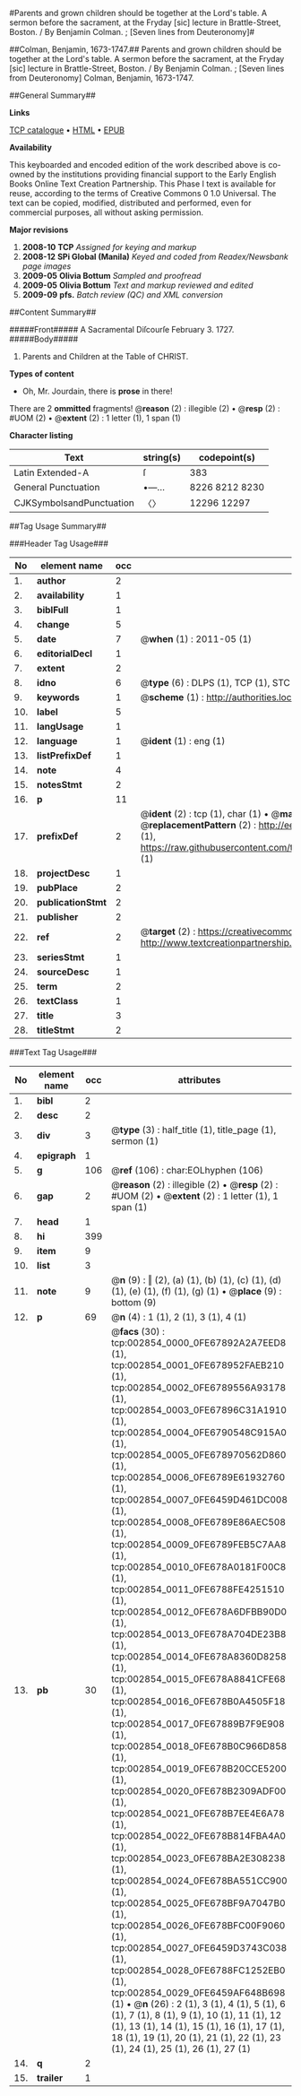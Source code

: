 #Parents and grown children should be together at the Lord's table. A sermon before the sacrament, at the Fryday [sic] lecture in Brattle-Street, Boston. / By Benjamin Colman. ; [Seven lines from Deuteronomy]#

##Colman, Benjamin, 1673-1747.##
Parents and grown children should be together at the Lord's table. A sermon before the sacrament, at the Fryday [sic] lecture in Brattle-Street, Boston. / By Benjamin Colman. ; [Seven lines from Deuteronomy]
Colman, Benjamin, 1673-1747.

##General Summary##

**Links**

[TCP catalogue](http://www.ota.ox.ac.uk/tcp/)  • 
[HTML](http://tei.it.ox.ac.uk/tcp/Texts-HTML/free/N02/N02407.html)  • 
[EPUB](http://tei.it.ox.ac.uk/tcp/Texts-EPUB/free/N02/N02407.epub)

**Availability**

This keyboarded and encoded edition of the
	       work described above is co-owned by the institutions
	       providing financial support to the Early English Books
	       Online Text Creation Partnership. This Phase I text is
	       available for reuse, according to the terms of Creative
	       Commons 0 1.0 Universal. The text can be copied,
	       modified, distributed and performed, even for
	       commercial purposes, all without asking permission.

**Major revisions**

1. __2008-10__ __TCP__ *Assigned for keying and markup*
1. __2008-12__ __SPi Global (Manila)__ *Keyed and coded from Readex/Newsbank page images*
1. __2009-05__ __Olivia Bottum__ *Sampled and proofread*
1. __2009-05__ __Olivia Bottum__ *Text and markup reviewed and edited*
1. __2009-09__ __pfs.__ *Batch review (QC) and XML conversion*

##Content Summary##

#####Front#####
A Sacramental Diſcourſe February 3. 1727.
#####Body#####

1. Parents and Children at the Table of CHRIST.

**Types of content**

  * Oh, Mr. Jourdain, there is **prose** in there!

There are 2 **ommitted** fragments! 
 @__reason__ (2) : illegible (2)  •  @__resp__ (2) : #UOM (2)  •  @__extent__ (2) : 1 letter (1), 1 span (1)

**Character listing**


|Text|string(s)|codepoint(s)|
|---|---|---|
|Latin Extended-A|ſ|383|
|General Punctuation|•—…|8226 8212 8230|
|CJKSymbolsandPunctuation|〈〉|12296 12297|

##Tag Usage Summary##

###Header Tag Usage###

|No|element name|occ|attributes|
|---|---|---|---|
|1.|__author__|2||
|2.|__availability__|1||
|3.|__biblFull__|1||
|4.|__change__|5||
|5.|__date__|7| @__when__ (1) : 2011-05 (1)|
|6.|__editorialDecl__|1||
|7.|__extent__|2||
|8.|__idno__|6| @__type__ (6) : DLPS (1), TCP (1), STC (1), NOTIS (1), IMAGE-SET (1), EVANS-CITATION (1)|
|9.|__keywords__|1| @__scheme__ (1) : http://authorities.loc.gov/ (1)|
|10.|__label__|5||
|11.|__langUsage__|1||
|12.|__language__|1| @__ident__ (1) : eng (1)|
|13.|__listPrefixDef__|1||
|14.|__note__|4||
|15.|__notesStmt__|2||
|16.|__p__|11||
|17.|__prefixDef__|2| @__ident__ (2) : tcp (1), char (1)  •  @__matchPattern__ (2) : ([0-9\-]+):([0-9IVX]+) (1), (.+) (1)  •  @__replacementPattern__ (2) : http://eebo.chadwyck.com/downloadtiff?vid=$1&page=$2 (1), https://raw.githubusercontent.com/textcreationpartnership/Texts/master/tcpchars.xml#$1 (1)|
|18.|__projectDesc__|1||
|19.|__pubPlace__|2||
|20.|__publicationStmt__|2||
|21.|__publisher__|2||
|22.|__ref__|2| @__target__ (2) : https://creativecommons.org/publicdomain/zero/1.0/ (1), http://www.textcreationpartnership.org/docs/. (1)|
|23.|__seriesStmt__|1||
|24.|__sourceDesc__|1||
|25.|__term__|2||
|26.|__textClass__|1||
|27.|__title__|3||
|28.|__titleStmt__|2||


###Text Tag Usage###

|No|element name|occ|attributes|
|---|---|---|---|
|1.|__bibl__|2||
|2.|__desc__|2||
|3.|__div__|3| @__type__ (3) : half_title (1), title_page (1), sermon (1)|
|4.|__epigraph__|1||
|5.|__g__|106| @__ref__ (106) : char:EOLhyphen (106)|
|6.|__gap__|2| @__reason__ (2) : illegible (2)  •  @__resp__ (2) : #UOM (2)  •  @__extent__ (2) : 1 letter (1), 1 span (1)|
|7.|__head__|1||
|8.|__hi__|399||
|9.|__item__|9||
|10.|__list__|3||
|11.|__note__|9| @__n__ (9) : ‖ (2), (a) (1), (b) (1), (c) (1), (d) (1), (e) (1), (f) (1), (g) (1)  •  @__place__ (9) : bottom (9)|
|12.|__p__|69| @__n__ (4) : 1 (1), 2 (1), 3 (1), 4 (1)|
|13.|__pb__|30| @__facs__ (30) : tcp:002854_0000_0FE67892A2A7EED8 (1), tcp:002854_0001_0FE678952FAEB210 (1), tcp:002854_0002_0FE6789556A93178 (1), tcp:002854_0003_0FE67896C31A1910 (1), tcp:002854_0004_0FE6790548C915A0 (1), tcp:002854_0005_0FE678970562D860 (1), tcp:002854_0006_0FE6789E61932760 (1), tcp:002854_0007_0FE6459D461DC008 (1), tcp:002854_0008_0FE6789E86AEC508 (1), tcp:002854_0009_0FE6789FEB5C7AA8 (1), tcp:002854_0010_0FE678A0181F00C8 (1), tcp:002854_0011_0FE6788FE4251510 (1), tcp:002854_0012_0FE678A6DFBB90D0 (1), tcp:002854_0013_0FE678A704DE23B8 (1), tcp:002854_0014_0FE678A8360D8258 (1), tcp:002854_0015_0FE678A8841CFE68 (1), tcp:002854_0016_0FE678B0A4505F18 (1), tcp:002854_0017_0FE67889B7F9E908 (1), tcp:002854_0018_0FE678B0C966D858 (1), tcp:002854_0019_0FE678B20CCE5200 (1), tcp:002854_0020_0FE678B2309ADF00 (1), tcp:002854_0021_0FE678B7EE4E6A78 (1), tcp:002854_0022_0FE678B814FBA4A0 (1), tcp:002854_0023_0FE678BA2E308238 (1), tcp:002854_0024_0FE678BA551CC900 (1), tcp:002854_0025_0FE678BF9A7047B0 (1), tcp:002854_0026_0FE678BFC00F9060 (1), tcp:002854_0027_0FE6459D3743C038 (1), tcp:002854_0028_0FE6788FC1252EB0 (1), tcp:002854_0029_0FE6459AF648B698 (1)  •  @__n__ (26) : 2 (1), 3 (1), 4 (1), 5 (1), 6 (1), 7 (1), 8 (1), 9 (1), 10 (1), 11 (1), 12 (1), 13 (1), 14 (1), 15 (1), 16 (1), 17 (1), 18 (1), 19 (1), 20 (1), 21 (1), 22 (1), 23 (1), 24 (1), 25 (1), 26 (1), 27 (1)|
|14.|__q__|2||
|15.|__trailer__|1||
